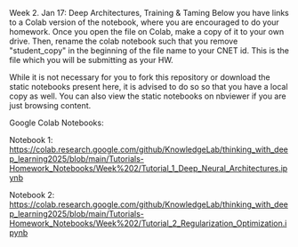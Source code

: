 Week 2. Jan 17: Deep Architectures, Training & Taming
Below you have links to a Colab version of the notebook, where you are encouraged to do your homework. Once you open the file on Colab, make a copy of it to your own drive. Then, rename the colab notebook such that you remove "student_copy" in the beginning of the file name to your CNET id. This is the file which you will be submitting as your HW.

While it is not necessary for you to fork this repository or download the static notebooks present here, it is advised to do so so that you have a local copy as well. You can also view the static notebooks on nbviewer if you are just browsing content.

Google Colab Notebooks:

Notebook 1: https://colab.research.google.com/github/KnowledgeLab/thinking_with_deep_learning2025/blob/main/Tutorials-Homework_Notebooks/Week%202/Tutorial_1_Deep_Neural_Architectures.ipynb

Notebook 2: https://colab.research.google.com/github/KnowledgeLab/thinking_with_deep_learning2025/blob/main/Tutorials-Homework_Notebooks/Week%202/Tutorial_2_Regularization_Optimization.ipynb
